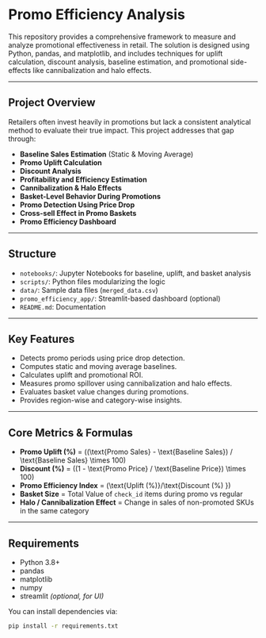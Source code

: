 # Promo Efficiency Analysis

This repository provides a comprehensive framework to measure and analyze promotional effectiveness in retail. The solution is designed using Python, pandas, and matplotlib, and includes techniques for uplift calculation, discount analysis, baseline estimation, and promotional side-effects like cannibalization and halo effects.

---

## Project Overview

Retailers often invest heavily in promotions but lack a consistent analytical method to evaluate their true impact. This project addresses that gap through:

- **Baseline Sales Estimation** (Static & Moving Average)
- **Promo Uplift Calculation**
- **Discount Analysis**
- **Profitability and Efficiency Estimation**
- **Cannibalization & Halo Effects**
- **Basket-Level Behavior During Promotions**
- **Promo Detection Using Price Drop**
- **Cross-sell Effect in Promo Baskets**
- **Promo Efficiency Dashboard**

---

## Structure

- `notebooks/`: Jupyter Notebooks for baseline, uplift, and basket analysis
- `scripts/`: Python files modularizing the logic
- `data/`: Sample data files (`merged_data.csv`)
- `promo_efficiency_app/`: Streamlit-based dashboard (optional)
- `README.md`: Documentation

---

## Key Features

- Detects promo periods using price drop detection.
- Computes static and moving average baselines.
- Calculates uplift and promotional ROI.
- Measures promo spillover using cannibalization and halo effects.
- Evaluates basket value changes during promotions.
- Provides region-wise and category-wise insights.

---

## Core Metrics & Formulas

- **Promo Uplift (%)** = \((\text{Promo Sales} - \text{Baseline Sales}) / \text{Baseline Sales} \times 100\)
- **Discount (%)** = \((1 - \text{Promo Price} / \text{Baseline Price}) \times 100\)
- **Promo Efficiency Index** = \(\text{Uplift (%)}/\text{Discount (%) }\)
- **Basket Size** = Total Value of `check_id` items during promo vs regular
- **Halo / Cannibalization Effect** = Change in sales of non-promoted SKUs in the same category

---

## Requirements

- Python 3.8+
- pandas
- matplotlib
- numpy
- streamlit *(optional, for UI)*

You can install dependencies via:

```bash
pip install -r requirements.txt

